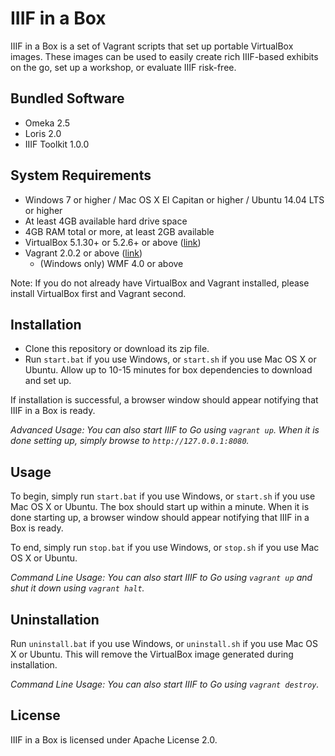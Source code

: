 # IIIF in a Box

IIIF in a Box is a set of Vagrant scripts that set up portable VirtualBox images. These images can be used to easily create rich IIIF-based exhibits on the go, set up a workshop, or evaluate IIIF risk-free.

## Bundled Software

* Omeka 2.5
* Loris 2.0
* IIIF Toolkit 1.0.0

## System Requirements

* Windows 7 or higher / Mac OS X El Capitan or higher / Ubuntu 14.04 LTS or higher
* At least 4GB available hard drive space
* 4GB RAM total or more, at least 2GB available
* VirtualBox 5.1.30+ or 5.2.6+ or above ([link](https://www.virtualbox.org/))
* Vagrant 2.0.2 or above ([link](https://www.vagrantup.com))
	* (Windows only) WMF 4.0 or above
	
Note: If you do not already have VirtualBox and Vagrant installed, please install VirtualBox first and Vagrant second.

## Installation

* Clone this repository or download its zip file.
* Run `start.bat` if you use Windows, or `start.sh` if you use Mac OS X or Ubuntu. Allow up to 10-15 minutes for box dependencies to download and set up.

If installation is successful, a browser window should appear notifying that IIIF in a Box is ready.

*Advanced Usage: You can also start IIIF to Go using `vagrant up`. When it is done setting up, simply browse to `http://127.0.0.1:8080`.*

## Usage

To begin, simply run `start.bat` if you use Windows, or `start.sh` if you use Mac OS X or Ubuntu. The box should start up within a minute. When it is done starting up, a browser window should appear notifying that IIIF in a Box is ready.

To end, simply run `stop.bat` if you use Windows, or `stop.sh` if you use Mac OS X or Ubuntu.

*Command Line Usage: You can also start IIIF to Go using `vagrant up` and shut it down using `vagrant halt`.*

## Uninstallation

Run `uninstall.bat` if you use Windows, or `uninstall.sh` if you use Mac OS X or Ubuntu. This will remove the VirtualBox image generated during installation.

*Command Line Usage: You can also start IIIF to Go using `vagrant destroy`.*

## License

IIIF in a Box is licensed under Apache License 2.0.
